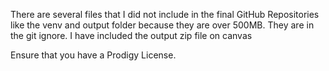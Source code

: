 There are several files that I did not include in the final GitHub Repositories like the venv and output folder because they are over 500MB. They are in the git ignore. I have included the output zip file on canvas

Ensure that you have a Prodigy License.
